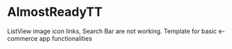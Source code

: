 # AlmostReadyTT
ListView image icon links, Search Bar are not working.
Template for basic e-commerce app functionalities
